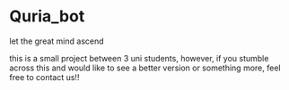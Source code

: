 # Quria_bot
let the great mind ascend

this is a small project between 3 uni students, however, if you stumble across this and would like to see a better version or something more, feel free to contact us!!
